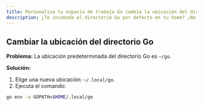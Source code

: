```yaml
---
title: Personaliza tu espacio de trabajo Go cambia la ubicación del directorio
description: ¿Te incomoda el directorio Go por defecto en tu home? ¡No te preocupes! Aprende a personalizar su ubicación en pocos pasos. Optimiza tu flujo de trabajo y disfruta de una experiencia Go más organizada.
---
```


## Cambiar la ubicación del directorio Go

**Problema:** La ubicación predeterminada del directorio Go es `~/go`.

**Solución:**

1. Elige una nueva ubicación: `~/.local/go`.
2. Ejecuta el comando:

```bash
go env -w GOPATH=$HOME/.local/go
